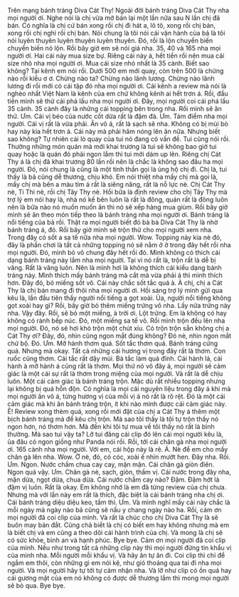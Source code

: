 Trên mạng bánh tráng Diva Cát Thy! Ngoài đời bánh tráng Diva Cát Thy nha mọi người ơi. Nghe nói là chị vừa mở bán lại một lần nữa sau N lần chị đã bán. Có nghĩa là chị cứ bán xong rồi chị đi hát a, lô tô, xong rồi chị bán, xong rồi chị nghỉ rồi chị bán. Nói chung là tôi nói cái vận hành của bả là tôi nói luyên thuyên luyên thuyên luyên thuyên. Đó, rồi là lộn chuyển biến chuyển biến nó lộn. Rồi bây giờ em sẽ nói giá nha. 35, 40 và 165 nha mọi người ơi. Hai cái này mua size bự. Riêng cái này á, hết tiền rồi nên mua cái size nhỏ nha mọi người ơi. Mua cái size nhỏ nhất là 35 cành. Biết sao không? Tại kênh em nói rồi. Dưới 500 em mới quay, còn trên 500 là chừng nào rồi kiểu ơ ơ. Chừng nào ta? Chừng nào lãnh lương. Chừng nào lãnh lương đi rồi mới có cái tập đó nha mọi người ơi. Cái kênh a review mà nói là nghèo nhất Việt Nam là kênh của em chứ không kênh ai hết trơn á. Rồi, đầu tiên mình sẽ thử cái phá lấu nha mọi người ơi. Đây, mọi người coi cái phá lấu 35 cành. 35 cành đây là những cái topping bên trong nha. Rồi mình sẽ ăn thử. Ưm. Cái vị béo của nước cốt dừa rất là đậm đà. Ưm. Tám điểm nha mọi người. Cái vị rất là vừa phải. Ăn vô á, rất là sạch sẽ nha. Không có bị mùi bò hay này kia hết trơn á. Cái này mà phải hâm nóng lên ăn nữa. Nhưng biết sao không? Tự nhiên cái lò quay của tui nó đang có vấn đề. Tui cũng nói rồi. Thường những món quán mà mới khai trương là tui sẽ không bao giờ tui quay hoặc là quán đó phải ngon lắm thì tui mới dám up lên. Riêng chị Cát Thy á là chị đã khai trương 80 lần rồi nên là chắc là không sao đâu ha mọi người. Đó, nói chung là cũng là một tinh thần gọi là ủng hộ chị đi. Chị là, tui thấy là bả cũng dễ thương, chịu khó. Em nói thiệt nha mấy chị mà gọi là, mấy chị mà bên a màu tím á rất là siêng năng, rất là nỗ lực nè. Chị Cát Thy nè, Ti Thi nè, rồi chị Tây Thy nè. Hồi bữa là định review cho chị Tây Thy mà trợ lý em nói hay là, nhà nó kế bên luôn là rất là đông, quán rất là đông luôn nên là bữa nào nó muốn muốn ăn thì nó sẽ xếp hàng mua giùm. Rồi bây giờ mình sẽ ăn theo món tiếp theo là bánh tráng nha mọi người ơi. Bánh tráng là nổi tiếng của bả rồi. Thật ra mọi người biết đó bà bà Diva Cát Thy là nhờ bánh tráng á, đó. Rồi bây giờ mình sẽ trộn thử cho mọi người xem nha. Trong đây có sốt a sa tế nữa nha mọi người. Wow. Topping này kia nè đó, đây là phần chơi là tất cả những topping nó sẽ nằm ở ở trong đây hết rồi nha mọi người. Đó, mình bỏ vô chung đây hết rồi đó. Mình không có thích cái dạng bánh tráng này lắm nha mọi người. Tại vì nó rất là, trộn rất là dễ bị văng. Rất là văng luôn. Nên là mình hơi là không thích cái kiểu dạng bánh tráng này. Mình thích mấy bánh tráng mà cắt mà vừa phải á thì mình thích hơn. Đây đó, bỏ miếng sốt vô. Cái này chắc sốt tắc quá à. À chị, chị a Cát Thy là chị bán mang đi thôi nha mọi người ơi. Hồi sáng trợ lý mình gửi qua kêu là, lần đầu tiên thấy người nổi tiếng a gọt xoài. Ủa, người nổi tiếng không gọt xoài hay gì? Rồi, bây giờ bỏ thêm miếng trứng vô nha. Lấy nửa trứng này nha. Vậy đây. Rồi, sẽ bỏ một miếng, à trời ơi. Lột trứng. Em là không có hay không có rành bếp núc. Đó, một miếng sa tế vô. Rồi mình trộn đều lên nha mọi người. Đó, nó sẽ hơi khó trộn một chút xíu. Có trộn trộn sẵn không chị a Cát Thy ơi? Đây, đó, nhìn cũng ngon mắt đúng không? Đó nè, nhìn ngon mắt chứ bộ. Đó. Ưm. Mỡ hành thơm quá. Sốt tắc thơm quá. Bánh tráng cứng quá. Nhưng mà okay. Tất cả những cái hương vị trong đây rất là thơm. Con ruốc cũng thơm. Cái tắc rất dậy mùi. Bà tắc làm quá đỉnh. Cái hành lá, cái hành à mỡ hành á cũng rất là thơm. Mọi thứ nó vô đây á, mọi người sẽ cảm giác là một cái sự rất là thơm trong miệng của mọi người. Và rất là dễ chịu luôn. Một cái cảm giác là bánh tráng trộn. Mặc dù rất nhiều topping nhưng lại không bị quá hỗn độn. Có nghĩa là mọi cái nguyên liệu trong đây á khi mà mọi người ăn vô á, từng hương vị của mỗi vị á nó rất là rõ rệt. Đó là một cái cảm giác mà khi ăn bánh tráng trộn, ít khi nào mình được cái cảm giác này. Ê! Review xong thèm quá, xong rồi mới đặt của chị a Cát Thy á thêm một bịch bánh tráng mà để kêu chị trộn. Mà sao tôi thấy là tôi tự trộn thấy nó ngon hơn, nó thơm hơn. Mà đến khi tôi tự mua về tôi thấy nó rất là bình thường. Mà sao tui vậy ta? Lỡ tui đăng cái clip đó lên cái mọi người kêu là, ủa đâu có ngon giống như Panda nói rồi. Rồi, tới cái chân gà nha mọi người ơi. 165 cành nha mọi người. Với em, cái hộp này là rẻ. Á. Nè để em cho mấy chân gà lên nha. Wow. Ờ nè, đó, có cóc, xoài ế nhìn mướt hen. Đây nha. Rồi. Ưm. Ngon. Nước chấm chua cay cay, mặn mặn. Cái chân gà giòn điên. Ngon quá vậy. Ưm. Chân gà nè, sạch, giòn, thấm vị. Cái nước trong đây nha, mặn dừa, ngọt dừa, chua dừa. Cái nước chấm cay nào? Đậm. Đậm hớt là đậm vị luôn. Rất là okay. Em không nhớ là em đã từng review của chị chưa. Nhưng mà với lần này em rất là thích, đặc biệt là cái bánh tráng nha chị ơi. Cái bánh tráng diệu diệu keo, tầm thì. Ưm. Và mình nghĩ mấy cái này chắc là mỗi ngày mà ngày nào bả cũng sẽ nấu y chang ngày nào ha. Rồi, cảm ơn mọi người đã coi clip của mình. Và rất là chúc cho chị Diva Cát Thy là sẽ buôn may bán đắt. Cũng chả biết là chị có biết em hay không nhưng mà em là biết chị và em cũng a theo dõi cái hành trình của chị. Và mong là chị sẽ có sức khỏe, bình an và hạnh phúc. Bye bye. Cảm ơn mọi người đã coi clip của mình. Nếu như trong tất cả những clip này thì mọi người đừng tin khẩu vị của mình nha. Mỗi người mỗi khẩu vị. Và hãy ăn tự ăn đi. Coi clip thì chỉ để ngắm em thôi, còn những gì em nói kệ, như gió thoảng qua tai đi nha mọi người. Và mọi người hãy tự tới tự cảm nhận nha. Và lỡ như clip có ồn quá hay cái gương mặt của em nó không có được dễ thương lắm thì mong mọi người sẽ bỏ qua. Bye bye.